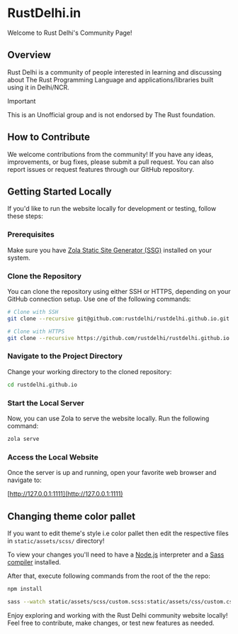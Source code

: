 # RustDelhi.in

Welcome to Rust Delhi's Community Page!

## Overview

Rust Delhi is a community of people interested in learning and discussing about
The Rust Programming Language and applications/libraries built using it in
Delhi/NCR.

> [!IMPORTANT]
> This is an Unofficial group and is not endorsed by The Rust foundation.
>

## How to Contribute

We welcome contributions from the community! If you have any ideas,
improvements, or bug fixes, please submit a pull request. You can also report
issues or request features through our GitHub repository.

## Getting Started Locally

If you'd like to run the website locally for development or testing, follow
these steps:

### Prerequisites

Make sure you have [Zola Static Site Generator (SSG)](https://getzola.org/)
installed on your system.

### Clone the Repository

You can clone the repository using either SSH or HTTPS, depending on your GitHub
connection setup. Use one of the following commands:

```bash
# Clone with SSH
git clone --recursive git@github.com:rustdelhi/rustdelhi.github.io.git

# Clone with HTTPS
git clone --recursive https://github.com/rustdelhi/rustdelhi.github.io.git
```

### Navigate to the Project Directory

Change your working directory to the cloned repository:

```bash
cd rustdelhi.github.io
```

### Start the Local Server

Now, you can use Zola to serve the website locally. Run the following command:

```bash
zola serve
```

### Access the Local Website

Once the server is up and running, open your favorite web browser and navigate
to:

[http://127.0.0.1:1111](http://127.0.0.1:1111)

## Changing theme color pallet

If you want to edit theme's style i.e color pallet then edit the respective files in `static/assets/scss/` directory!

To view your changes you'll need to have a [Node.js](https://nodejs.org/) interpreter and a [Sass compiler](https://sass-lang.com/install) installed.

After that, execute following commands from the root of the the repo:

```bash
npm install
```

```bash
sass --watch static/assets/scss/custom.scss:static/assets/css/custom.css
```

Enjoy exploring and working with the Rust Delhi community website locally! Feel
free to contribute, make changes, or test new features as needed.

